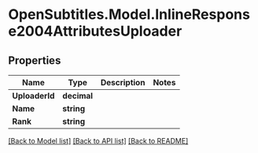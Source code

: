 
# OpenSubtitles.Model.InlineResponse2004AttributesUploader

## Properties

Name | Type | Description | Notes
------------ | ------------- | ------------- | -------------
**UploaderId** | **decimal** |  | 
**Name** | **string** |  | 
**Rank** | **string** |  | 

[[Back to Model list]](../README.md#documentation-for-models)
[[Back to API list]](../README.md#documentation-for-api-endpoints)
[[Back to README]](../README.md)

